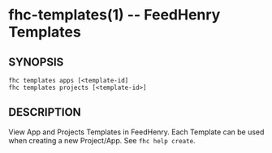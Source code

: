 fhc-templates(1) -- FeedHenry Templates
=======================================

## SYNOPSIS
  
    fhc templates apps [<template-id]
    fhc templates projects [<template-id>]
    
## DESCRIPTION

View App and Projects Templates in FeedHenry. Each Template can be used when creating a new Project/App. See ```fhc help create```.

